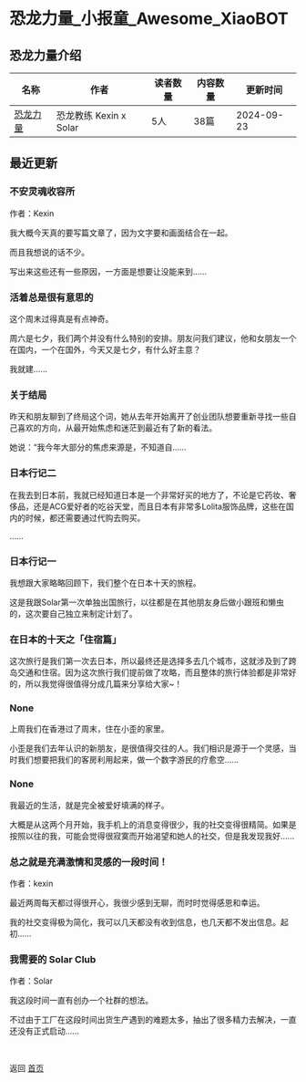 # 恐龙力量_小报童_Awesome_XiaoBOT

## 恐龙力量介绍
>   
  


|名称|作者|读者数量|内容数量|更新时间|
|---|---|---|---|---|
|[恐龙力量](https://xiaobot.net/p/NewbeingPower?refer=9c3f1c95-a052-465a-9902-f6d75080262a)|恐龙教练 Kexin x Solar|5人|38篇|2024-09-23|

## 最近更新
### 不安灵魂收容所

作者：Kexin

我大概今天真的要写篇文章了，因为文字要和画面结合在一起。

而且我想说的话不少。

写出来这些还有一些原因，一方面是想要让没能来到......

### 活着总是很有意思的

这个周末过得真是有点神奇。

周六是七夕，我们两个并没有什么特别的安排。朋友问我们建议，他和女朋友一个在国内，一个在国外，今天又是七夕，有什么好主意？

我就建......

### 关于结局

昨天和朋友聊到了终局这个词，她从去年开始离开了创业团队想要重新寻找一些自己喜欢的方向，从最开始焦虑和迷茫到最近有了新的看法。

她说：“我今年大部分的焦虑来源是，不知道自......

### 日本行记二

在我去到日本前，我就已经知道日本是一个非常好买的地方了，不论是它药妆、奢侈品，还是ACG爱好者的吃谷天堂，而且日本有非常多Lolita服饰品牌，这些在国内的时候，都还需要通过代购去购买。

......

### 日本行记一

我想跟大家略略回顾下，我们整个在日本十天的旅程。

这是我跟Solar第一次单独出国旅行，以往都是在其他朋友身后做小跟班和懒虫的，这次要自己独立来制定计划了。

### 在日本的十天之「住宿篇」

这次旅行是我们第一次去日本，所以最终还是选择多去几个城市，这就涉及到了跨岛交通和住宿。因为这次旅行我们提前做了攻略，而且整体的旅行体验都是非常好的，所以我觉得很值得分成几篇来分享给大家~！

### None

上周我们在香港过了周末，住在小歪的家里。

小歪是我们去年认识的新朋友，是很值得交往的人。我们相识是源于一个灵感，当时我们想要把我们的客房利用起来，做一个数字游民的疗愈空......

### None

我最近的生活，就是完全被爱好填满的样子。

大概是从这两个月开始，我手机上的消息变得很少，我的社交变得很精简。如果是按照以往的我，可能会觉得很寂寞而开始渴望和她人的社交，但是我发现我好......

### 总之就是充满激情和灵感的一段时间！

作者：kexin

最近两周每天都过得很开心，我很少感到无聊，而时时觉得感恩和幸运。

我的社交变得极为简化，我可以几天都没有收到信息，也几天都不发出信息。起初......

### 我需要的 Solar Club

作者：Solar

我这段时间一直有创办一个社群的想法。

不过由于工厂在这段时间出货生产遇到的难题太多，抽出了很多精力去解决，一直还没有正式启动......


<a href="https://github.com/Reno9527/awesome-xiaobot" style="color: white; text-decoration: none;">awesome-xiaobot</a>

返回 [首页](../README.md)
